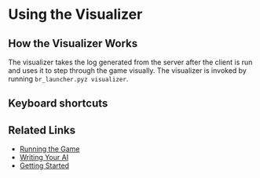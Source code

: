 # Using the Visualizer

## How the Visualizer Works

The visualizer takes the log generated from the server after the client is run and uses it to step through the game visually.
The visualizer is invoked by running `br_launcher.pyz visualizer`.

## Keyboard shortcuts


## Related Links
* [Running the Game](running_the_game.md)
* [Writing Your AI](writing_your_ai.md)
* [Getting Started](getting_started.md)
